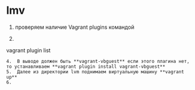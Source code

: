 # lmv
1. проверяем наличие Vagrant plugins командой
2. ```yaml
 vagrant plugin list
 ```
4.  В выводе должен быть **vagrant-vbguest** если этого плагина нет, то устанавливаем **vagrant plugin install vagrant-vbguest**
5.  Далее из директории lvm поднимаем виртуальную машину **vagrant up**
6.  
